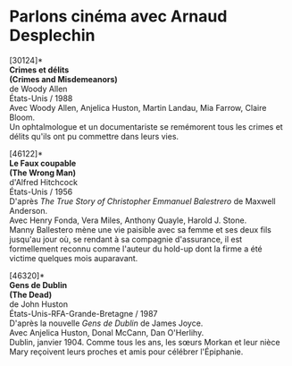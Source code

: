 # Parlons cinéma avec Arnaud Desplechin

[30124]\*  
**Crimes et délits**  
**(Crimes and Misdemeanors)**  
de Woody Allen  
États-Unis / 1988  
Avec Woody Allen, Anjelica Huston, Martin Landau, Mia Farrow, Claire Bloom.  
Un ophtalmologue et un documentariste se remémorent tous les crimes et délits qu'ils ont pu commettre dans leurs vies.

[46122]\*  
**Le Faux coupable**  
**(The Wrong Man)**  
d'Alfred Hitchcock  
États-Unis / 1956  
D'après _The True Story of Christopher Emmanuel Balestrero_ de Maxwell Anderson.  
Avec Henry Fonda, Vera Miles, Anthony Quayle, Harold J. Stone.  
Manny Ballestero mène une vie paisible avec sa femme et ses deux fils jusqu'au jour où, se rendant à sa compagnie d'assurance, il est formellement reconnu comme l'auteur du hold-up dont la firme a été victime quelques mois auparavant.

[46320]\*  
**Gens de Dublin**  
**(The Dead)**  
de John Huston  
États-Unis-RFA-Grande-Bretagne / 1987  
D'après la nouvelle _Gens de Dublin_ de James Joyce.  
Avec Anjelica Huston, Donal McCann, Dan O'Herlihy.  
Dublin, janvier 1904. Comme tous les ans, les sœurs Morkan et leur nièce Mary reçoivent leurs proches et amis pour célébrer l'Épiphanie.
